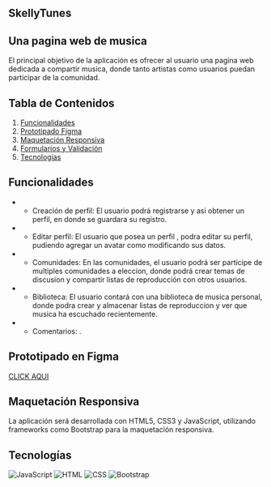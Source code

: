 ## SkellyTunes
## Una pagina web de musica

El principal objetivo de la aplicación es ofrecer al usuario una pagina web dedicada a compartir musica, donde tanto artistas como usuarios puedan participar de la comunidad. 
## Tabla de Contenidos

1. [Funcionalidades](#funcionalidades)
2. [Prototipado Figma](#prototipadofigma)
3. [Maquetación Responsiva](#maquetaciónresponsiva)
4. [Formularios y Validación](#formulariosyvalidación)
5. [Tecnologías](#tecnologías)


## Funcionalidades

- - Creación de perfil: El usuario podrá registrarse y asi obtener un perfil, en donde se guardara su registro.

- - Editar perfil: El usuario que posea un perfil , podra editar su perfil, pudiendo agregar un avatar como modificando sus datos.

- - Comunidades: En las comunidades, el usuario podrá ser participe de multiples comunidades a eleccion, donde podrá crear temas de discusion y compartir listas de reproducción con otros usuarios.

- - Biblioteca: El usuario contará con una biblioteca de musica personal, donde podra crear y almacenar listas de reproduccion y ver que musica ha escuchado recientemente.

- - Comentarios: .

## Prototipado en Figma

[CLICK AQUI](https://www.figma.com/proto/OTowrJNe7AAEzTw5mqKgTv/DTS)

## Maquetación Responsiva
La aplicación será desarrollada con HTML5, CSS3 y JavaScript, utilizando frameworks como Bootstrap para la
maquetación responsiva.

## Tecnologías
![JavaScript](https://img.shields.io/badge/JavaScript-F7DF1E?style=flat&logo=javascript&logoColor=black)
![HTML](https://img.shields.io/badge/HTML5-E34F26?style=flat&logo=html5&logoColor=white)
![CSS](https://img.shields.io/badge/CSS3-1572B6?style=flat&logo=css3&logoColor=white)
![Bootstrap](https://getbootstrap.com/)
